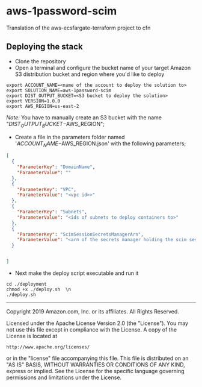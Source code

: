 # aws-1password-scim
Translation of the aws-ecsfargate-terraform project to cfn

## Deploying the stack
* Clone the repository
* Open a terminal and configure the bucket name of your target Amazon S3 distribution bucket and region where you'd like to deploy
```
export ACCOUNT_NAME=<name of the account to deploy the solution to>
export SOLUTION_NAME=aws-1password-scim
export DIST_OUTPUT_BUCKET=<S3 bucket to deploy the solution>
export VERSION=1.0.0
export AWS_REGION=us-east-2
```
_Note:_ You have to manually create an S3 bucket with the name "$DIST_OUTPUT_BUCKET-$AWS_REGION"; 

* Create a file in the parameters folder named '$ACCOUNT_NAME-$AWS_REGION.json' with the following parameters;

```json
[
  {
    "ParameterKey": "DomainName",
    "ParameterValue": ""
  },
  {
    "ParameterKey": "VPC",
    "ParameterValue": "<vpc id>>"
  },
  {
    "ParameterKey": "Subnets",
    "ParameterValue": "<ids of subnets to deploy containers to>"
  },
  {
    "ParameterKey": "ScimSessionSecretsManagerArn",
    "ParameterValue": "<arn of the secrets manager holding the scim session value>"
  }


]

```

* Next make the deploy script executable and run it
```
cd ./deployment
chmod +x ./deploy.sh  \n
./deploy.sh
```
---


Copyright 2019 Amazon.com, Inc. or its affiliates. All Rights Reserved.

Licensed under the Apache License Version 2.0 (the "License"). You may not use this file except in compliance with the License. A copy of the License is located at

    http://www.apache.org/licenses/

or in the "license" file accompanying this file. This file is distributed on an "AS IS" BASIS, WITHOUT WARRANTIES OR CONDITIONS OF ANY KIND, express or implied. See the License for the specific language governing permissions and limitations under the License.
